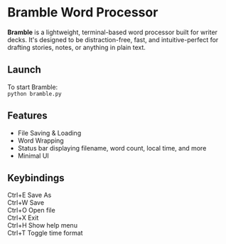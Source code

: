 # Bramble Word Processor

**Bramble** is a lightweight, terminal-based word processor built for writer decks. It's designed to be distraction-free, fast, and intuitive-perfect for drafting stories, notes, or anything in plain text.

## Launch
To start Bramble:  
```python bramble.py```

## Features
 - File Saving & Loading
 - Word Wrapping
 - Status bar displaying filename, word count, local time, and more
 - Minimal UI

## Keybindings
Ctrl+E     Save As  
Ctrl+W     Save  
Ctrl+O     Open file  
Ctrl+X     Exit  
Ctrl+H     Show help menu  
Ctrl+T     Toggle time format  
